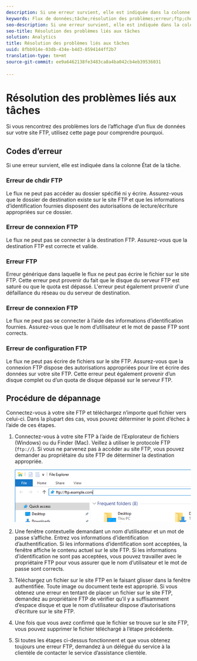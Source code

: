 ```yaml
---
description: Si une erreur survient, elle est indiquée dans la colonne État de la tâche.
keywords: Flux de données;tâche;résolution des problèmes;erreur;ftp;chdir;connect;login;put
seo-description: Si une erreur survient, elle est indiquée dans la colonne État de la tâche.
seo-title: Résolution des problèmes liés aux tâches
solution: Analytics
title: Résolution des problèmes liés aux tâches
uuid: 8fbb914e-03db-434e-b4d3-8594144ff2b7
translation-type: tm+mt
source-git-commit: ee9a6462138fe3483ca8a4ba042cb4eb39536031

---
```



# Résolution des problèmes liés aux tâches

Si vous rencontrez des problèmes lors de l’affichage d’un flux de données sur votre site FTP, utilisez cette page pour comprendre pourquoi.

## Codes d’erreur

Si une erreur survient, elle est indiquée dans la colonne État de la tâche.

### Erreur de chdir FTP

Le flux ne peut pas accéder au dossier spécifié ni y écrire. Assurez-vous que le dossier de destination existe sur le site FTP et que les informations d’identification fournies disposent des autorisations de lecture/écriture appropriées sur ce dossier.

### Erreur de connexion FTP

Le flux ne peut pas se connecter à la destination FTP. Assurez-vous que la destination FTP est correcte et valide.

### Erreur FTP

Erreur générique dans laquelle le flux ne peut pas écrire le fichier sur le site FTP. Cette erreur peut provenir du fait que le disque du serveur FTP est saturé ou que le quota est dépassé. L'erreur peut également provenir d'une défaillance du réseau ou du serveur de destination.

### Erreur de connexion FTP

Le flux ne peut pas se connecter à l’aide des informations d’identification fournies. Assurez-vous que le nom d’utilisateur et le mot de passe FTP sont corrects.

### Erreur de configuration FTP

Le flux ne peut pas écrire de fichiers sur le site FTP. Assurez-vous que la connexion FTP dispose des autorisations appropriées pour lire et écrire des données sur votre site FTP. Cette erreur peut également provenir d’un disque complet ou d’un quota de disque dépassé sur le serveur FTP.

## Procédure de dépannage

Connectez-vous à votre site FTP et téléchargez n’importe quel fichier vers celui-ci. Dans la plupart des cas, vous pouvez déterminer le point d’échec à l’aide de ces étapes.

1. Connectez-vous à votre site FTP à l’aide de l’Explorateur de fichiers (Windows) ou du Finder (Mac). Veillez à utiliser le protocole FTP (`ftp://`). Si vous ne parvenez pas à accéder au site FTP, vous pouvez demander au propriétaire du site FTP de déterminer la destination appropriée.

   ![Explorateur de fichiers](assets/file_explorer.png)

2. Une fenêtre contextuelle demandant un nom d’utilisateur et un mot de passe s’affiche. Entrez vos informations d’identification d’authentification. Si les informations d’identification sont acceptées, la fenêtre affiche le contenu actuel sur le site FTP. Si les informations d’identification ne sont pas acceptées, vous pouvez travailler avec le propriétaire FTP pour vous assurer que le nom d’utilisateur et le mot de passe sont corrects.
3. Téléchargez un fichier sur le site FTP en le faisant glisser dans la fenêtre authentifiée. Toute image ou document texte est approprié. Si vous obtenez une erreur en tentant de placer un fichier sur le site FTP, demandez au propriétaire FTP de vérifier qu’il y a suffisamment d’espace disque et que le nom d’utilisateur dispose d’autorisations d’écriture sur le site FTP.
4. Une fois que vous avez confirmé que le fichier se trouve sur le site FTP, vous pouvez supprimer le fichier téléchargé à l’étape précédente.
5. Si toutes les étapes ci-dessus fonctionnent et que vous obtenez toujours une erreur FTP, demandez à un délégué du service à la clientèle de contacter le service d’assistance clientèle.
